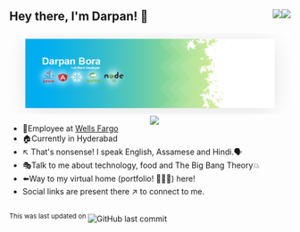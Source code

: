 ## Hey there, I'm Darpan! 👋 [<img align="right" src="https://img.shields.io/badge/linkedin-%230077B5.svg?&style=for-the-badge&logo=linkedin&logoColor=white"/>](https://www.linkedin.com/in/darpanjbora) [<img align="right" src="https://img.shields.io/badge/twitter-%231DA1F2.svg?&style=for-the-badge&logo=twitter&logoColor=white"/>](https://twitter.com/darpanjb)

<img src="https://github.com/darpanjbora/darpanjbora/blob/master/GH-readme-banner.jpg"/>

<img align="right" src="https://github-readme-stats.vercel.app/api?username=darpanjbora&&show_icons=true&show_owner=false&hide_rank=true" width="50%"/>

- 💼Employee at [Wells Fargo](https://www.wellsfargo.com)
- 🏠Currently in Hyderabad
- ↖️ That's nonsense! I speak English, Assamese and Hindi.🗣
- 🎭Talk to me about technology, food and The Big Bang Theory💥
- ⬅️Way to my virtual home (portfolio! 🤦🏻‍♂️) here!
- Social links are present there ↗️ to connect to me.


##
<sup>This was last updated on </sup> ![GitHub last commit](https://img.shields.io/github/last-commit/darpanjbora/darpanjbora?style=social)

